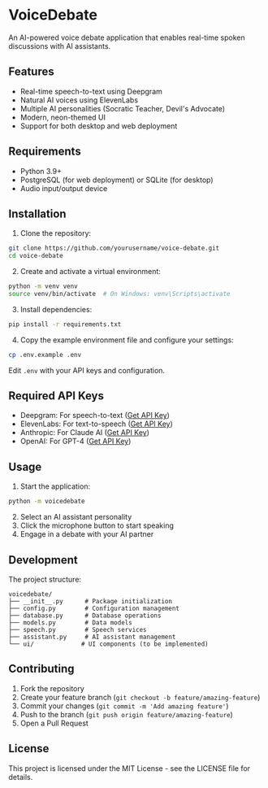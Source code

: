 # VoiceDebate

An AI-powered voice debate application that enables real-time spoken discussions with AI assistants.

## Features

- Real-time speech-to-text using Deepgram
- Natural AI voices using ElevenLabs
- Multiple AI personalities (Socratic Teacher, Devil's Advocate)
- Modern, neon-themed UI
- Support for both desktop and web deployment

## Requirements

- Python 3.9+
- PostgreSQL (for web deployment) or SQLite (for desktop)
- Audio input/output device

## Installation

1. Clone the repository:
```bash
git clone https://github.com/yourusername/voice-debate.git
cd voice-debate
```

2. Create and activate a virtual environment:
```bash
python -m venv venv
source venv/bin/activate  # On Windows: venv\Scripts\activate
```

3. Install dependencies:
```bash
pip install -r requirements.txt
```

4. Copy the example environment file and configure your settings:
```bash
cp .env.example .env
```

Edit `.env` with your API keys and configuration.

## Required API Keys

- Deepgram: For speech-to-text ([Get API Key](https://console.deepgram.com/))
- ElevenLabs: For text-to-speech ([Get API Key](https://elevenlabs.io/))
- Anthropic: For Claude AI ([Get API Key](https://console.anthropic.com/))
- OpenAI: For GPT-4 ([Get API Key](https://platform.openai.com/))

## Usage

1. Start the application:
```bash
python -m voicedebate
```

2. Select an AI assistant personality
3. Click the microphone button to start speaking
4. Engage in a debate with your AI partner

## Development

The project structure:

```
voicedebate/
├── __init__.py      # Package initialization
├── config.py        # Configuration management
├── database.py      # Database operations
├── models.py        # Data models
├── speech.py        # Speech services
├── assistant.py     # AI assistant management
└── ui/             # UI components (to be implemented)
```

## Contributing

1. Fork the repository
2. Create your feature branch (`git checkout -b feature/amazing-feature`)
3. Commit your changes (`git commit -m 'Add amazing feature'`)
4. Push to the branch (`git push origin feature/amazing-feature`)
5. Open a Pull Request

## License

This project is licensed under the MIT License - see the LICENSE file for details.

